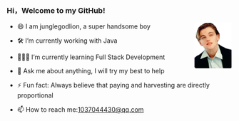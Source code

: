 ### Hi，Welcome to my GitHub!

- <img align="right" src="junglegodlion.png" style="zoom:10%;" />😄 I am junglegodlion, a super handsome boy

- 🛠 I’m currently working with Java

- 👨🏻‍💻 I’m currently learning Full Stack Development

- 💬 Ask me about anything, I will try my best to help

- ⚡ Fun fact: Always believe that paying and harvesting are directly proportional

- 📫 How to reach me:1037044430@qq.com

   

